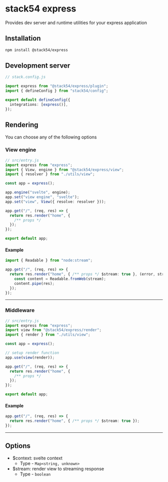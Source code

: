 # stack54 express

Provides dev server and runtime utilities for your express application

## Installation

```bash
npm install @stack54/express
```

## Development server

```ts
// stack.config.js

import express from "@stack54/express/plugin";
import { defineConfig } from "stack54/config";

export default defineConfig({
  integrations: [express()],
});
```

## Rendering

You can choose any of the following options

### View engine

```ts
// src/entry.js
import express from "express";
import { View, engine } from "@stack54/express/view";
import { resolver } from "./utils/view";

const app = express();

app.engine("svelte", engine);
app.set("view engine", "svelte");
app.set("view", View({ resolve: resolver }));

app.get("/", (req, res) => {
  return res.render("home", {
    /** props */
  });
});

export default app;
```

#### Example

```ts
import { Readable } from "node:stream";

app.get("/", (req, res) => {
  return res.render("home", { /** props */ $stream: true }, (error, stream) => {
    const content = Readable.fromWeb(stream);
    content.pipe(res);
  });
});
```

---

### Middleware

```ts
// src/entry.js
import express from "express";
import view from "@stack54/express/render";
import { render } from "./utils/view";

const app = express();

// setup render function
app.use(view(render));

app.get("/", (req, res) => {
  return res.render("home", {
    /** props */
  });
});

export default app;
```

#### Example

```ts
app.get("/", (req, res) => {
  return res.render("home", { /** props */ $stream: true });
});
```

---

## Options

- $context: svelte context
  - Type - `Map<string, unknown>`
- $stream: render view to streaming response
  - Type - `boolean`
